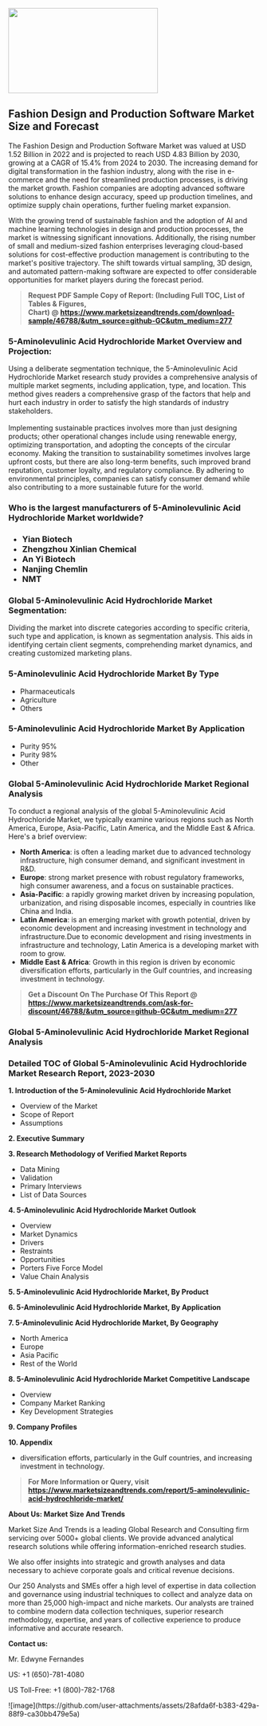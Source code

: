 <p><img class="alignnone size-medium wp-image-20088" src="https://ffe5etoiles.com/wp-content/uploads/2024/12/MST1-300x171.png" alt="" width="300" height="171" /></p><h2>Fashion Design and Production Software Market Size and Forecast</h2><p>The Fashion Design and Production Software Market was valued at USD 1.52 Billion in 2022 and is projected to reach USD 4.83 Billion by 2030, growing at a CAGR of 15.4% from 2024 to 2030. The increasing demand for digital transformation in the fashion industry, along with the rise in e-commerce and the need for streamlined production processes, is driving the market growth. Fashion companies are adopting advanced software solutions to enhance design accuracy, speed up production timelines, and optimize supply chain operations, further fueling market expansion.</p><p>With the growing trend of sustainable fashion and the adoption of AI and machine learning technologies in design and production processes, the market is witnessing significant innovations. Additionally, the rising number of small and medium-sized fashion enterprises leveraging cloud-based solutions for cost-effective production management is contributing to the market's positive trajectory. The shift towards virtual sampling, 3D design, and automated pattern-making software are expected to offer considerable opportunities for market players during the forecast period.</p></p><blockquote id="" class=""><strong>Request PDF Sample Copy of Report: (Including Full TOC, List of Tables &amp; Figures, Chart)&nbsp;@&nbsp;<strong><a href="https://www.marketsizeandtrends.com/download-sample/46788/&utm_source=github-GC&utm_medium=277" target="_blank">https://www.marketsizeandtrends.com/download-sample/46788/&utm_source=github-GC&utm_medium=277</a></strong></strong></blockquote><h3 id="" class="">5-Aminolevulinic Acid Hydrochloride Market&nbsp;Overview and Projection:</h3><p id="" class="">Using a deliberate segmentation technique, the 5-Aminolevulinic Acid Hydrochloride Market research study provides a comprehensive analysis of multiple market segments, including application, type, and location. This method gives readers a comprehensive grasp of the factors that help and hurt each industry in order to satisfy the high standards of industry stakeholders. <br /> <br />Implementing sustainable practices involves more than just designing products; other operational changes include using renewable energy, optimizing transportation, and adopting the concepts of the circular economy. Making the transition to sustainability sometimes involves large upfront costs, but there are also long-term benefits, such improved brand reputation, customer loyalty, and regulatory compliance. By adhering to environmental principles, companies can satisfy consumer demand while also contributing to a more sustainable future for the world.</p><h3 id="" class="">Who is the largest manufacturers of&nbsp;5-Aminolevulinic Acid Hydrochloride Market worldwide?</h3><h3 class=""><p><ul><li>Yian Biotech </li><li> Zhengzhou Xinlian Chemical </li><li> An Yi Biotech </li><li> Nanjing Chemlin </li><li> NMT</li></ul></p></h3><h3 id="" class="">Global&nbsp;5-Aminolevulinic Acid Hydrochloride Market Segmentation:</h3><p id="" class="">Dividing the market into discrete categories according to specific criteria, such type and application, is known as segmentation analysis. This aids in identifying certain client segments, comprehending market dynamics, and creating customized marketing plans.</p><h3 id="" class="">5-Aminolevulinic Acid Hydrochloride Market&nbsp;By Type</h3><p><p><ul><li>Pharmaceuticals </li><li> Agriculture </li><li> Others</p></li></ul></p></p><h3 id="" class="">5-Aminolevulinic Acid Hydrochloride Market&nbsp;By Application</h3><p class=""><p><ul><li>Purity 95% </li><li> Purity 98% </li><li> Other</li></ul></p></p><h3 id="" class="">Global 5-Aminolevulinic Acid Hydrochloride Market Regional Analysis</h3><p id="" class="">To conduct a regional analysis of the global 5-Aminolevulinic Acid Hydrochloride Market, we typically examine various regions such as North America, Europe, Asia-Pacific, Latin America, and the Middle East &amp; Africa. Here's a brief overview:</p><ul><li><strong>North America</strong>: is often a leading market due to advanced technology infrastructure, high consumer demand, and significant investment in R&amp;D.</li><li><strong>Europe</strong>: strong market presence with robust regulatory frameworks, high consumer awareness, and a focus on sustainable practices.</li><li><strong>Asia-Pacific</strong>: a rapidly growing market driven by increasing population, urbanization, and rising disposable incomes, especially in countries like China and India.</li><li><strong>Latin America</strong>: is an emerging market with growth potential, driven by economic development and increasing investment in technology and infrastructure.Due to economic development and rising investments in infrastructure and technology, Latin America is a developing market with room to grow.</li><li><strong>Middle East &amp; Africa</strong>: Growth in this region is driven by economic diversification efforts, particularly in the Gulf countries, and increasing investment in technology.</li></ul><blockquote id="" class=""><strong>Get a Discount On The Purchase Of This Report @ <strong><a href="https://www.marketsizeandtrends.com/ask-for-discount/46788/&utm_source=github-GC&utm_medium=277" target="_blank">https://www.marketsizeandtrends.com/ask-for-discount/46788/&utm_source=github-GC&utm_medium=277</a></strong></strong></blockquote><h3 id="" class="">Global 5-Aminolevulinic Acid Hydrochloride Market Regional Analysis</h3><h3 id="" class="">Detailed TOC of Global 5-Aminolevulinic Acid Hydrochloride Market Research Report, 2023-2030</h3><p id="" class=""><strong>1. Introduction of the 5-Aminolevulinic Acid Hydrochloride Market</strong></p><ul><li>Overview of the Market</li><li>Scope of Report</li><li>Assumptions</li></ul><p id="" class=""><strong>2. Executive Summary</strong></p><p id="" class=""><strong>3. Research Methodology of Verified Market Reports</strong></p><ul><li>Data Mining</li><li>Validation</li><li>Primary Interviews</li><li>List of Data Sources</li></ul><p id="" class=""><strong>4. 5-Aminolevulinic Acid Hydrochloride Market Outlook</strong></p><ul><li>Overview</li><li>Market Dynamics</li><li>Drivers</li><li>Restraints</li><li>Opportunities</li><li>Porters Five Force Model</li><li>Value Chain Analysis</li></ul><p id="" class=""><strong>5. 5-Aminolevulinic Acid Hydrochloride Market, By Product</strong></p><p id="" class=""><strong>6. 5-Aminolevulinic Acid Hydrochloride Market, By Application</strong></p><p id="" class=""><strong>7. 5-Aminolevulinic Acid Hydrochloride Market, By Geography</strong></p><ul><li>North America</li><li>Europe</li><li>Asia Pacific</li><li>Rest of the World</li></ul><p id="" class=""><strong>8. 5-Aminolevulinic Acid Hydrochloride Market Competitive Landscape</strong></p><ul><li>Overview</li><li>Company Market Ranking</li><li>Key Development Strategies</li></ul><p id="" class=""><strong>9. Company Profiles</strong></p><p id="" class=""><strong>10. Appendix</strong></p><ul><li>diversification efforts, particularly in the Gulf countries, and increasing investment in technology.</li></ul><blockquote id="" class=""><strong>For More Information or Query, visit <strong><strong><a href="https://www.marketsizeandtrends.com/report/5-aminolevulinic-acid-hydrochloride-market/" target="_blank">https://www.marketsizeandtrends.com/report/5-aminolevulinic-acid-hydrochloride-market/</a></strong></strong></strong></blockquote><p id="" class=""><strong>About Us: Market Size And Trends</strong></p><p id="" class="">Market Size And Trends is a leading Global Research and Consulting firm servicing over 5000+ global clients. We provide advanced analytical research solutions while offering information-enriched research studies.</p><p id="" class="">We also offer insights into strategic and growth analyses and data necessary to achieve corporate goals and critical revenue decisions.</p><p id="" class="">Our 250 Analysts and SMEs offer a high level of expertise in data collection and governance using industrial techniques to collect and analyze data on more than 25,000 high-impact and niche markets. Our analysts are trained to combine modern data collection techniques, superior research methodology, expertise, and years of collective experience to produce informative and accurate research.</p><p id="" class=""><strong>Contact us:</strong></p><p id="" class="">Mr. Edwyne Fernandes</p><p id="" class="">US: +1 (650)-781-4080</p><p id="" class="">US Toll-Free: +1 (800)-782-1768</p>
![image](https://github.com/user-attachments/assets/28afda6f-b383-429a-88f9-ca30bb479e5a)
